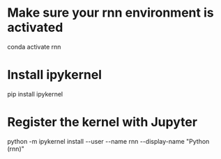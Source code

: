 # Make sure your rnn environment is activated
conda activate rnn

# Install ipykernel
pip install ipykernel

# Register the kernel with Jupyter
python -m ipykernel install --user --name rnn --display-name "Python (rnn)"